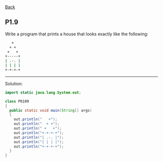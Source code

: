 [Back](../README.md)

## P1.9

Write a program that prints a house that looks exactly like the following:

```bash
   +
  + +
 +   +
+-----+
| .-. |
| | | |
+-+-+-+
```

---

Solution:

```java
import static java.lang.System.out;

class P0109 
{
  public static void main(String[] args) 
  {
    out.println("   +");
    out.println("  + +");
    out.println(" +   +");
    out.println("+-+-+-+");
    out.println("| .-. |");
    out.println("| | | |");
    out.println("+-+-+-+");
  }
}
```